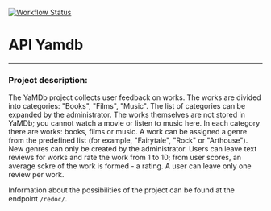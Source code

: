 [![Workflow Status](https://github.com/photometer/yamdb_final/actions/workflows/yamdb_workflow.yml/badge.svg)](https://github.com/photometer/yamdb_final/actions/workflows/yamdb_workflow.yml)

# API Yamdb
---

### Project description:
The YaMDb project collects user feedback on works. The works are divided into 
categories: "Books", "Films", "Music". The list of categories can be expanded 
by the administrator. The works themselves are not stored in YaMDb; you 
cannot watch a movie or listen to music here. In each category there are 
works: books, films or music. A work can be assigned a genre from the 
predefined list (for example, "Fairytale", "Rock" or "Arthouse"). New genres 
can only be created by the administrator. Users can leave text reviews for 
works and rate the work from 1 to 10; from user scores, an average sckre of 
the work is formed - a rating. A user can leave only one review per work.

Information about the possibilities of the project can be found at the 
endpoint ```/redoc/```.
